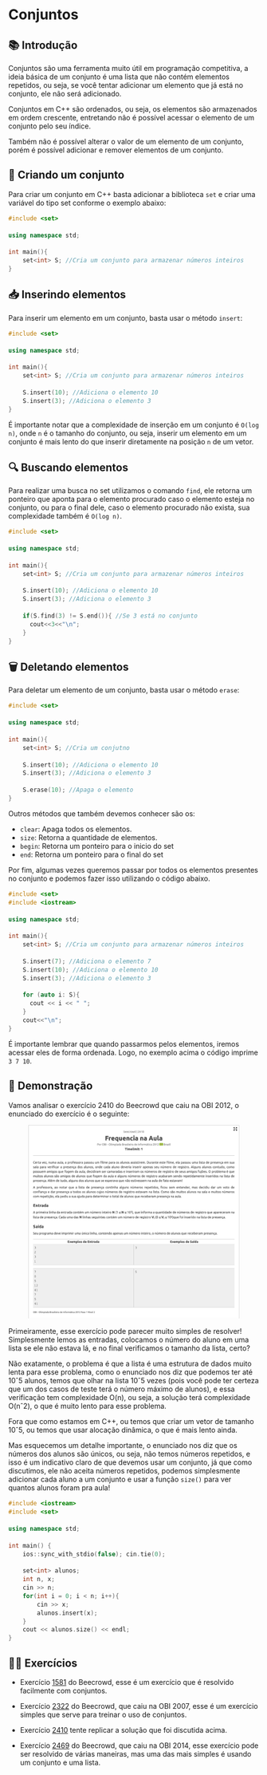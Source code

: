 # Conjuntos

## 📚 Introdução

Conjuntos são uma ferramenta muito útil em programação competitiva, a ideia básica de um conjunto é uma lista que não contém elementos repetidos, ou seja, se você tentar adicionar um elemento que já está no conjunto, ele não será adicionado.

Conjuntos em C++ são ordenados, ou seja, os elementos são armazenados em ordem crescente, entretando não é possível acessar o elemento de um conjunto pelo seu índice.

Também não é possível alterar o valor de um elemento de um conjunto, porém é possível adicionar e remover elementos de um conjunto.

## 🔨 Criando um conjunto

Para criar um conjunto em C++ basta adicionar a biblioteca `set` e criar uma variável do tipo set conforme o exemplo abaixo:

```cpp
#include <set>

using namespace std;

int main(){
    set<int> S; //Cria um conjunto para armazenar números inteiros
}
```

## 📥 Inserindo elementos

Para inserir um elemento em um conjunto, basta usar o método `insert`:

```cpp
#include <set>

using namespace std;

int main(){
    set<int> S; //Cria um conjunto para armazenar números inteiros

    S.insert(10); //Adiciona o elemento 10
    S.insert(3); //Adiciona o elemento 3
}
```

É importante notar que a complexidade de inserção em um conjunto é `O(log n)`, onde `n` é o tamanho do conjunto, ou seja, inserir um elemento em um conjunto é mais lento do que inserir diretamente na posição `n` de um vetor.

## 🔍 Buscando elementos

Para realizar uma busca no set utilizamos o comando `find`, ele retorna um ponteiro que aponta para o elemento procurado caso o elemento esteja no conjunto, ou para o final dele, caso o elemento procurado não exista, sua complexidade também é `O(log ⁡n)`.

```cpp
#include <set>

using namespace std;

int main(){
    set<int> S; //Cria um conjunto para armazenar números inteiros

    S.insert(10); //Adiciona o elemento 10
    S.insert(3); //Adiciona o elemento 3

    if(S.find(3) != S.end()){ //Se 3 está no conjunto
      cout<<3<<"\n";
    }
}
```

## 🗑️ Deletando elementos

Para deletar um elemento de um conjunto, basta usar o método `erase`:

```cpp
#include <set>

using namespace std;

int main(){
    set<int> S; //Cria um conjutno

    S.insert(10); //Adiciona o elemento 10
    S.insert(3); //Adiciona o elemento 3

    S.erase(10); //Apaga o elemento
}
```

Outros métodos que também devemos conhecer são os:

- `clear`: Apaga todos os elementos.
- `size`: Retorna a quantidade de elementos.
- `begin`: Retorna um ponteiro para o inicio do set
- `end`: Retorna um ponteiro para o final do set

Por fim, algumas vezes queremos passar por todos os elementos presentes no conjunto e podemos fazer isso utilizando o código abaixo.

```cpp
#include <set>
#include <iostream>

using namespace std;

int main(){
    set<int> S; //Cria um conjunto para armazenar números inteiros

    S.insert(7); //Adiciona o elemento 7
    S.insert(10); //Adiciona o elemento 10
    S.insert(3); //Adiciona o elemento 3

    for (auto i: S){
      cout << i << " ";
    }
    cout<<"\n";
}
```

É importante lembrar que quando passarmos pelos elementos, iremos acessar eles de forma ordenada. Logo, no exemplo acima o código imprime `3 7 10`.

## 🚀 Demonstração

Vamos analisar o exercício 2410 do Beecrowd que caiu na OBI 2012, o enunciado do exercício é o seguinte:

<figure><img src="../assets/2410.png" alt="Exercício 2410 do Beecrowd"><figcaption></figcaption></figure>

Primeiramente, esse exercício pode parecer muito simples de resolver! Simplesmente lemos as entradas, colocamos o número do aluno em uma lista se ele não estava lá, e no final verificamos o tamanho da lista, certo?

Não exatamente, o problema é que a lista é uma estrutura de dados muito lenta para esse problema, como o enunciado nos diz que podemos ter até 10ˆ5 alunos, temos que olhar na lista 10ˆ5 vezes (pois você pode ter certeza que um dos casos de teste terá o número máximo de alunos), e essa verificação tem complexidade O(n), ou seja, a solução terá complexidade O(nˆ2), o que é muito lento para esse problema.

Fora que como estamos em C++, ou temos que criar um vetor de tamanho 10ˆ5, ou temos que usar alocação dinâmica, o que é mais lento ainda.

Mas esquecemos um detalhe importante, o enunciado nos diz que os números dos alunos são únicos, ou seja, não temos números repetidos, e isso é um indicativo claro de que devemos usar um conjunto, já que como discutimos, ele não aceita números repetidos, podemos simplesmente adicionar cada aluno a um conjunto e usar a função `size()` para ver quantos alunos foram pra aula!

```cpp
#include <iostream>
#include <set>

using namespace std;

int main() {
    ios::sync_with_stdio(false); cin.tie(0);

    set<int> alunos;
    int n, x;
    cin >> n;
    for(int i = 0; i < n; i++){
        cin >> x;
        alunos.insert(x);
    }
    cout << alunos.size() << endl;
}
```

## 🧑‍🏫 Exercícios

- Exercício [1581](https://www.beecrowd.com.br/judge/pt/problems/view/1581) do Beecrowd, esse é um exercício que é resolvido facilmente com conjuntos.

- Exercício [2322](https://www.beecrowd.com.br/judge/pt/problems/view/2322) do Beecrowd, que caiu na OBI 2007, esse é um exercício simples que serve para treinar o uso de conjuntos.

- Exercício [2410](https://www.beecrowd.com.br/judge/pt/problems/view/2410) tente replicar a solução que foi discutida acima.

- Exercício [2469](https://www.beecrowd.com.br/judge/pt/problems/view/2469) do Beecrowd, que caiu na OBI 2014, esse exercício pode ser resolvido de várias maneiras, mas uma das mais simples é usando um conjunto e uma lista.

